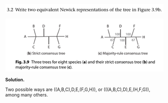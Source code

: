 <p>
  <img src="img/3.2-P.png">
</p>

<p align>
  <img src="img/3.2-1.png">
</p>

**Solution.**

Two possible ways are ((A,B,C),D,E,(F,G,H)), or (((A,B,C),D),E,(H,F,G)),
among many others.
